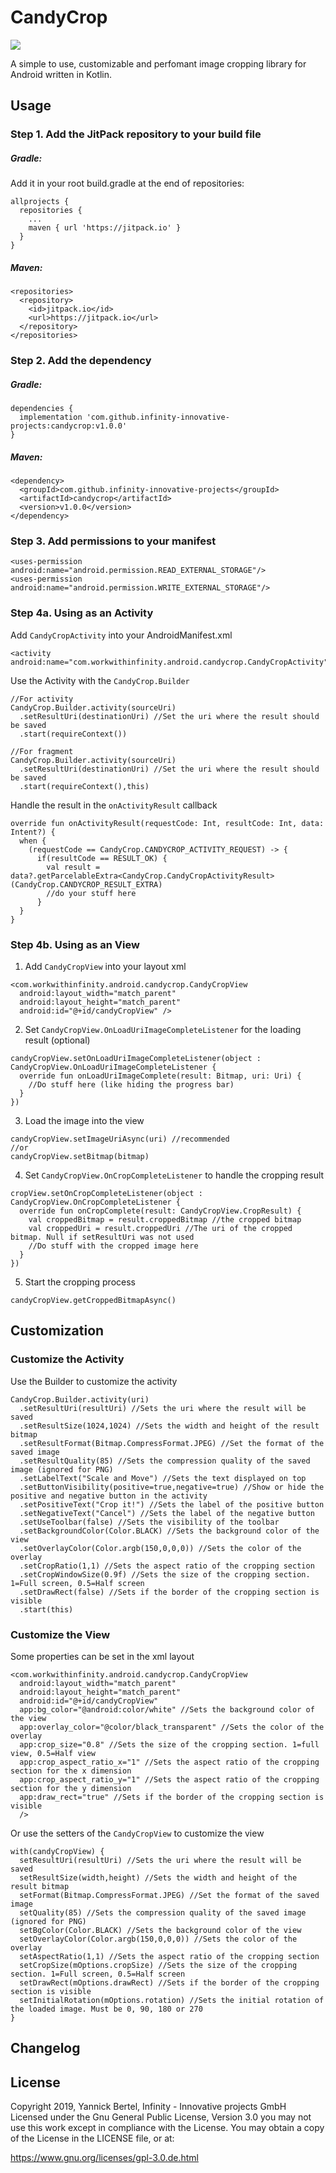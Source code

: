# CandyCrop
[![](https://jitpack.io/v/infinity-innovative-projects/candycrop.svg)](https://jitpack.io/#infinity-innovative-projects/candycrop)

A simple to use, customizable and perfomant image cropping library for Android written in Kotlin.

## Usage

### Step 1. Add the JitPack repository to your build file

##### Gradle:
Add it in your root build.gradle at the end of repositories:

```
allprojects {
  repositories {
    ...
    maven { url 'https://jitpack.io' }
  }
}
```
##### Maven:
```
<repositories>
  <repository>
    <id>jitpack.io</id>
    <url>https://jitpack.io</url>
  </repository>
</repositories>
```

### Step 2. Add the dependency
##### Gradle:

```
dependencies {
  implementation 'com.github.infinity-innovative-projects:candycrop:v1.0.0'
}
```
##### Maven:
```
<dependency>
  <groupId>com.github.infinity-innovative-projects</groupId>
  <artifactId>candycrop</artifactId>
  <version>v1.0.0</version>
</dependency>
```
### Step 3. Add permissions to your manifest
```
<uses-permission android:name="android.permission.READ_EXTERNAL_STORAGE"/>
<uses-permission android:name="android.permission.WRITE_EXTERNAL_STORAGE"/>
```

### Step 4a. Using as an Activity
Add ```CandyCropActivity``` into your AndroidManifest.xml
 ```
<activity android:name="com.workwithinfinity.android.candycrop.CandyCropActivity"/>
```
Use the Activity with the ```CandyCrop.Builder```
```
//For activity
CandyCrop.Builder.activity(sourceUri)
  .setResultUri(destinationUri) //Set the uri where the result should be saved
  .start(requireContext())

//For fragment
CandyCrop.Builder.activity(sourceUri)
  .setResultUri(destinationUri) //Set the uri where the result should be saved
  .start(requireContext(),this)
```
Handle the result in the ```onActivityResult``` callback
```
override fun onActivityResult(requestCode: Int, resultCode: Int, data: Intent?) {
  when {
    (requestCode == CandyCrop.CANDYCROP_ACTIVITY_REQUEST) -> {
      if(resultCode == RESULT_OK) {
        val result = data?.getParcelableExtra<CandyCrop.CandyCropActivityResult>(CandyCrop.CANDYCROP_RESULT_EXTRA)
        //do your stuff here
      }      
  }
}
```

### Step 4b. Using as an View
1. Add ```CandyCropView``` into your layout xml
```
<com.workwithinfinity.android.candycrop.CandyCropView
  android:layout_width="match_parent"
  android:layout_height="match_parent"
  android:id="@+id/candyCropView" />
```
2. Set ```CandyCropView.OnLoadUriImageCompleteListener``` for the loading result (optional)
```
candyCropView.setOnLoadUriImageCompleteListener(object : CandyCropView.OnLoadUriImageCompleteListener {
  override fun onLoadUriImageComplete(result: Bitmap, uri: Uri) {
    //Do stuff here (like hiding the progress bar)
  }
})
```
3. Load the image into the view
```
candyCropView.setImageUriAsync(uri) //recommended
//or
candyCropView.setBitmap(bitmap)
```

4. Set ```CandyCropView.OnCropCompleteListener``` to handle the cropping result
```
cropView.setOnCropCompleteListener(object : CandyCropView.OnCropCompleteListener {
  override fun onCropComplete(result: CandyCropView.CropResult) {
    val croppedBitmap = result.croppedBitmap //the cropped bitmap
    val croppedUri = result.croppedUri //The uri of the cropped bitmap. Null if setResultUri was not used
    //Do stuff with the cropped image here
  }
}) 
```
5. Start the cropping process
```
candyCropView.getCroppedBitmapAsync()

```

## Customization

### Customize the Activity
Use the Builder to customize the activity
```
CandyCrop.Builder.activity(uri)
  .setResultUri(resultUri) //Sets the uri where the result will be saved
  .setResultSize(1024,1024) //Sets the width and height of the result bitmap
  .setResultFormat(Bitmap.CompressFormat.JPEG) //Set the format of the saved image
  .setResultQuality(85) //Sets the compression quality of the saved image (ignored for PNG)
  .setLabelText("Scale and Move") //Sets the text displayed on top
  .setButtonVisibility(positive=true,negative=true) //Show or hide the positive and negative button in the activity
  .setPositiveText("Crop it!") //Sets the label of the positive button
  .setNegativeText("Cancel") //Sets the label of the negative button
  .setUseToolbar(false) //Sets the visibility of the toolbar
  .setBackgroundColor(Color.BLACK) //Sets the background color of the view
  .setOverlayColor(Color.argb(150,0,0,0)) //Sets the color of the overlay
  .setCropRatio(1,1) //Sets the aspect ratio of the cropping section
  .setCropWindowSize(0.9f) //Sets the size of the cropping section. 1=Full screen, 0.5=Half screen
  .setDrawRect(false) //Sets if the border of the cropping section is visible
  .start(this)
```
### Customize the View
Some properties can be set in the xml layout
```
<com.workwithinfinity.android.candycrop.CandyCropView
  android:layout_width="match_parent"
  android:layout_height="match_parent"
  android:id="@+id/candyCropView" 
  app:bg_color="@android:color/white" //Sets the background color of the view
  app:overlay_color="@color/black_transparent" //Sets the color of the overlay
  app:crop_size="0.8" //Sets the size of the cropping section. 1=full view, 0.5=Half view
  app:crop_aspect_ratio_x="1" //Sets the aspect ratio of the cropping section for the x dimension
  app:crop_aspect_ratio_y="1" //Sets the aspect ratio of the cropping section for the y dimension
  app:draw_rect="true" //Sets if the border of the cropping section is visible
  />
```
Or use the setters of the ```CandyCropView``` to customize the view
```
with(candyCropView) {
  setResultUri(resultUri) //Sets the uri where the result will be saved
  setResultSize(width,height) //Sets the width and height of the result bitmap
  setFormat(Bitmap.CompressFormat.JPEG) //Set the format of the saved image
  setQuality(85) //Sets the compression quality of the saved image (ignored for PNG)
  setBgColor(Color.BLACK) //Sets the background color of the view
  setOverlayColor(Color.argb(150,0,0,0)) //Sets the color of the overlay
  setAspectRatio(1,1) //Sets the aspect ratio of the cropping section
  setCropSize(mOptions.cropSize) //Sets the size of the cropping section. 1=Full screen, 0.5=Half screen
  setDrawRect(mOptions.drawRect) //Sets if the border of the cropping section is visible
  setInitialRotation(mOptions.rotation) //Sets the initial rotation of the loaded image. Must be 0, 90, 180 or 270
}
```
## Changelog

## License
Copyright 2019, Yannick Bertel, Infinity - Innovative projects GmbH
Licensed under the Gnu General Public License, Version 3.0 you may not use this work except in compliance with the License. You may obtain a copy of the License in the LICENSE file, or at:

https://www.gnu.org/licenses/gpl-3.0.de.html
